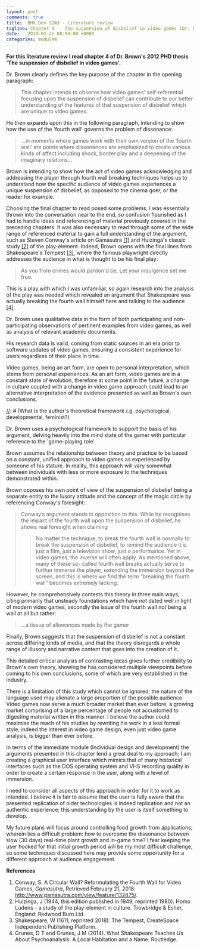```yaml
---
layout: post
comments: true
title:  BMX Dev S1W3 - literature review
tagline: Chapter 4  - The suspension of disbelief in video games (Dr. Brown, 2012).
date:   2018-02-26 08:00:00 +0000
categories: module4
---
```


**For this literature review I read chapter 4 of Dr. Brown's 2012 PHD thesis 'The suspension of disbelief in video games'.**

[//]: # (Is the key point clearly defined?)

Dr. Brown clearly defines the key purpose of the chapter in the opening paragraph:

> This chapter intends to observe how video games' self-referential focusing upon the suspension of disbelief can contribute to our better understanding of the features of that suspension of disbelief which are unique to video games.

He then expands upon this in the following paragraph, intending to show how the use of the 'fourth wall' governs the problem of dissonance:

> ...in moments where games work with their own version of the ‘fourth wall’ are points where dissonances are emphasized to create various kinds of affect including shock, border play and a deepening of the imaginary relations...

Brown is intending to show how the act of video games acknowledging and addressing the player through fourth wall breaking techniques helps us to understand how the specific audience of video games experiences a unique suspension of disbelief, as opposed to the cinema goer, or the reader for example.

[//]: # (What evidence has the author produced to support this central idea?)

Choosing the final chapter to read posed some problems; I was essentially thrown into the conversation near to the end, so confusion flourished as I had to handle ideas and referencing of material previously covered in the preceding chapters. It was also necessary to read through some of the wide range of referenced material to gain a full understanding of the argument, such as Steven Conway's article on Gamasutra [[1]](#ref) and Huizinga's classic study [[2]](#ref) of the play-element. Indeed, Brown opens with the final lines from Shakespeare's Tempest [[3]](#ref), where the famous playwright directly addresses the audience in what is thought to be his final play:

> As you from crimes would pardon'd be, Let your indulgence set me free.

This is a play with which I was unfamiliar, so again research into the analysis of the play was needed which revealed an argument that Shakespeare was actually breaking the fourth wall himself here and talking to the audience [[4]](#ref).

[//]: # (What is the author's research method e.g. qualitative, quantitative, experimental?)

Dr. Brown uses qualitative data in the form of both participating and non-participating observations of pertinent examples from video games, as well as analysis of relevant academic documents.

[//]: # (Is the research data valid i.e. based on a reliable method and accurate information?)

His research data is valid, coming from static sources in an era prior to software updates of video games, ensuring a consistent experience for users regardless of their place in time.

[//]: # (Could the evidence be interpreted in other ways?)

Video games, being an art form, are open to personal interpretation, which stems from personal experiences. As an art form, video games are in a constant state of evolution, therefore at some point in the future, a change in culture coupled with a change in video game approach could lead to an alternative interpretation of the evidence presented as well as Brown's own conclusions.

[//]: # (What is the author's theoretical framework (.g. psychological, developmental, feminist?)

Dr. Brown uses a psychological framework to support the basis of his argument, delving heavily into the mind state of the gamer with particular reference to the 'game-playing role'.

[//]: # (What is the relationship assumed by the author between theory and practice?)

Brown assumes the relationship between theory and practice to be based on a constant, unified approach to video games as experienced by someone of his stature. In reality, this approach will vary somewhat between individuals with less or more exposure to the techniques demonstrated within.


[//]: # (Does the author include literature opposing her / his point of view?)

Brown opposes his own point of view of the suspension of disbelief being a separate entity to the lusory attitude and the concept of the magic circle by referencing Conway's foresight:

> Conway’s argument stands in opposition to this. While he recognises the impact of the fourth wall upon the suspension of disbelief, he shows real foresight when claiming
>>No matter the technique, to break the fourth wall is normally to break the suspension of disbelief, to remind the audience it is just a film, just a television show, just a performance. Yet in video games, the inverse will often apply. As mentioned above, many of these so- called fourth wall breaks actually serve to further immerse the player, extending the immersion beyond the screen, and this is where we find the term “breaking the fourth wall” becomes extremely lacking.

[//]: # (Has the author critically evaluated the other literature in the field?)

However, he comprehensively contests this theory in three main ways; citing primarily that unsteady foundations which have not dated well in light of modern video games, secondly the issue of the fourth wall not being a wall at all but rather:

> ...a tissue of allowances made by the gamer

Finally, Brown suggests that the suspension of disbelief is not a constant across differing kinds of media, and that the theory disregards a whole range of illusory and narrative content that goes into the creation of it.

[//]: # (How convincing are the reasons given to the author’s point of view?)

This detailed critical analysis of contrasting ideas gives further credibility to Brown's own theory, showing he has considered multiple viewpoints before coming to his own conclusions, some of which are very established in the industry.

[//]: # (What are the strengths and limitations of this study?)

There is a limitation of this study which cannot be ignored; the nature of the language used may alienate a large proportion of the possible audience. Video games now serve a much broader market than ever before, a growing market comprising of a large percentage of people not accustomed to digesting material written in this manner. I believe the author could maximise the reach of his studies by rewriting his work in a less formal style; indeed the interest in video game design, even just video game analysis, is bigger than ever before.

[//]: # (Can you deconstruct the argument–identify the gaps or jumps in the logic?)

[//]: # (What does this book or article contribute to my own work?)

In terms of the immediate module (Individual design and development) the arguments presented in this chapter lend a great deal to my approach; I am creating a graphical user interface which mimics that of many historical interfaces such as the DOS operating system and VHS recording quality in order to create a certain response in the user, along with a level of immersion.

I need to consider all aspects of this approach in order for it to work as intended. I believe it is fair to assume that the user is fully aware that the presented replication of older technologies is indeed replication and not an authentic experience; this understanding by the user is itself something to develop.

My future plans will focus around controlling food growth from applications; wherein lies a difficult problem: how to overcome the dissonance between slow (30 days) real-time plant growth and in-game time? I fear keeping the user hooked for that initial growth period will be my most difficult challenge, so some techniques discussed here may provide some opportunity for a different approach at audience engagement.

<span id="ref"></span>
**References**  
1. Conway, S. A Circular Wall? Reformulating the Fourth Wall for Video Games, *Gamasutra*, Retrieved February 21, 2018: http://www.gamasutra.com/view/feature/132475/.
2. Huizinga, J (1944, this edition published in 1949, reprinted 1980). Homo Ludens - a study of the play-element in culture. Trowbridge & Esher, England: Redwood Burn Ltd.
3. Shakespeare, W (1611, reprinted 2018). The Tempest, CreateSpace Independent Publishing Platform.
4. Grunes, D T  and Grunes, J M (2014). What Shakespeare Teaches Us About Psychoanalysis: A Local Habitation and a Name. Routledge.